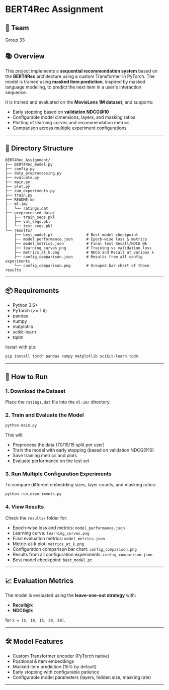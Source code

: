 # BERT4Rec Assignment

## 👥 Team

Group 33  

## 📚 Overview

This project implements a **sequential recommendation system** based on the **BERT4Rec** architecture using a custom Transformer in PyTorch. The model is trained using **masked item prediction**, inspired by masked language modeling, to predict the next item in a user's interaction sequence.

It is trained and evaluated on the **MovieLens 1M dataset**, and supports:

- Early stopping based on **validation NDCG@10**
- Configurable model dimensions, layers, and masking ratios
- Plotting of learning curves and recommendation metrics
- Comparison across multiple experiment configurations

---

## 📁 Directory Structure

```plaintext
BERT4Rec_Assignment/
├── BERT4Rec_model.py
├── config.py
├── data_preprocessing.py
├── evaluate.py
├── main.py
├── plot.py
├── run_experiments.py
├── train.py
├── README.md
├── ml-1m/
│   └── ratings.dat
├── preprocessed_data/
│   ├── train_seqs.pkl
│   ├── val_seqs.pkl
│   └── test_seqs.pkl
└── results/
    ├── best_model.pt               # Best model checkpoint
    ├── model_performance.json      # Epoch-wise loss & metrics
    ├── model_metrics.json          # Final test Recall/NDCG @k
    ├── learning_curves.png         # Training vs validation loss
    ├── metrics_at_k.png            # NDCG and Recall at various k
    ├── config_comparison.json      # Results from all config experiments
    └── config_comparison.png       # Grouped bar chart of those results
```

---

## 📦 Requirements

- Python 3.6+
- PyTorch (>= 1.6)
- pandas
- numpy
- matplotlib
- scikit-learn
- tqdm

Install with pip:

```bash
pip install torch pandas numpy matplotlib scikit-learn tqdm
```

---

## 🚀 How to Run

### 1. Download the Dataset

Place the `ratings.dat` file into the `ml-1m/` directory.

### 2. Train and Evaluate the Model

```bash
python main.py
```

This will:

- Preprocess the data (70/15/15 split per user)
- Train the model with early stopping (based on validation NDCG@10)
- Save training metrics and plots
- Evaluate performance on the test set

### 3. Run Multiple Configuration Experiments

To compare different embedding sizes, layer counts, and masking ratios:

```bash
python run_experiments.py
```

### 4. View Results

Check the `results/` folder for:

- Epoch-wise loss and metrics: `model_performance.json`
- Learning curve: `learning_curves.png`
- Final evaluation metrics: `model_metrics.json`
- Metric-at-k plot: `metrics_at_k.png`
- Configuration comparison bar chart: `config_comparison.png`
- Results from all configuration experiments: `config_comparison.json`
- Best model checkpoint: `best_model.pt`

---

## 📈 Evaluation Metrics

The model is evaluated using the **leave-one-out strategy** with:

- **Recall@k**
- **NDCG@k**

for `k = [5, 10, 15, 20, 50]`.

---

## 🛠 Model Features

- Custom Transformer encoder (PyTorch native)
- Positional & item embeddings
- Masked item prediction (15% by default)
- Early stopping with configurable patience
- Configurable model parameters (layers, hidden size, masking rate)

---
